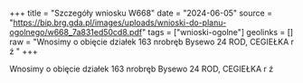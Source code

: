 +++
title = "Szczegóły wniosku W668"
date = "2024-06-05"
source = "https://bip.brg.gda.pl/images/uploads/wnioski-do-planu-ogolnego/w668_7a831ed50cd8.pdf"
tags = ["wnioski-ogolne"]
geolinks = []
raw = "Wnosimy o obięcie działek 163 nrobręb Bysewo 24 ROD, CEGIEŁKA r ź "
+++

Wnosimy o obięcie działek 163 nrobręb Bysewo 24 ROD, CEGIEŁKA r ź



